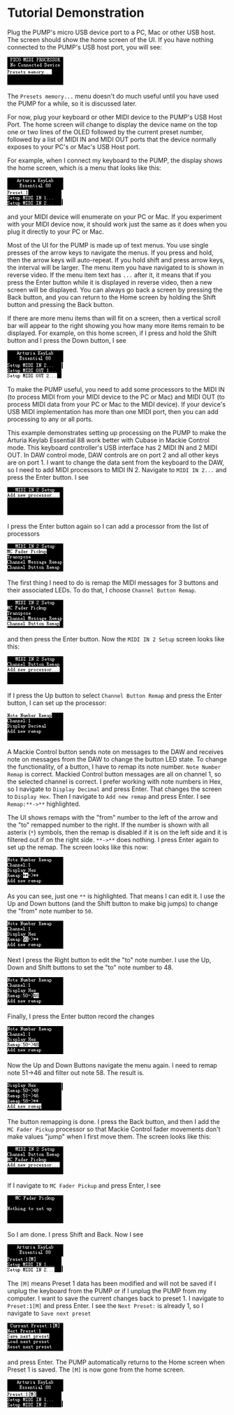 # Tutorial Demonstration
Plug the PUMP's micro USB device port to a PC, Mac or other USB host.
The screen should show the home screen of the UI. If you have nothing connected to the PUMP's USB host port, you will see:

![](./PUMP-no-connected-device.bmp)

The `Presets memory...` menu doesn't do much useful until you
have used the PUMP for a while, so it is discussed later.

For now, plug your keyboard or other MIDI device to the PUMP's USB Host Port. The home screen will change to display the device name on the top one or two lines of the OLED followed by the current preset number, followed by a list of MIDI IN and MIDI OUT ports that the device normally exposes to your PC's or Mac's USB Host port.

For example, when I connect my keyboard to the PUMP, the
display shows the home screen, which is a menu that looks like this:

![](./PUMP-device-plug.bmp)

and your MIDI device will enumerate on your PC or Mac. If you experiment
with your MIDI device now, it should work just the same as it does when
you plug it directly to your PC or Mac.

Most of the UI for the PUMP is made up of text menus. You use single
presses of the arrow keys to navigate the menus. If you press and hold,
then the arrow keys will auto-repeat. If you hold shift and press arrow
keys, the interval will be larger. The menu item you have navigated to is
shown in reverse video. If the menu item text has `...` after it, it means
that if you press the Enter button while it is displayed in reverse video,
then a new screen will be displayed. You can always go back a screen by
pressing the Back button, and you can return to the Home screen by holding
the Shift button and pressing the Back button.

If there are more menu items than will fit on a screen, then a vertical scroll bar will appear to the right showing you how many more items remain
to be displayed. For example, on this home screen, if I press and hold the
Shift button and I press the Down button, I see

![](./PUMP-device-scroll.bmp)

To make the PUMP useful, you need to add some processors to the MIDI IN
(to process MIDI from your MIDI device to the PC or Mac) and MIDI OUT
(to process MIDI data from your PC or Mac to the MIDI device). If your
device's USB MIDI implementation has more than one MIDI port, then
you can add processing to any or all ports.

This example demonstrates setting up processing on the PUMP to make the
Arturia Keylab Essential 88 work better with Cubase in Mackie Control mode.
This keyboard controller's USB interface has 2 MIDI IN and 2 MIDI OUT. In
DAW control mode, DAW controls are on port 2 and all other keys are on
port 1. I want to change the data sent from the keyboard to the DAW, so
I need to add MIDI processors to MIDI IN 2. Navigate to `MIDI IN 2...` and press the Enter button. I see

![](./PUMP-MIDIIN2-empty.bmp)

I press the Enter button again so I can add a processor from the list of processors

![](./PUMP-proc-list.bmp)

The first thing I need to do is remap the MIDI messages for 3 buttons
and their associated LEDs. To do that, I choose `Channel Button Remap`.

![](./PUMP-proc-chan-button.bmp)

and then press the Enter button. Now the `MIDI IN 2 Setup` screen looks
like this:

![](./PUMP-MIDIIN2-one-proc.bmp)

If I press the Up button to select `Channel Button Remap` and press the
Enter button, I can set up the processor:

![](./PUMP-chan-but-empty.bmp)

A Mackie Control button sends note on messages to the DAW and receives note
on messages from the DAW to change the button LED state. To change the
functionality, of a button, I have to remap its note number. `Note Number
Remap` is correct. Mackied Control button messages are all on channel 1,
so the selected channel is correct. I prefer working with note numbers in
Hex, so I navigate to `Display Decimal` and press Enter. That changes the
screen to `Display Hex`. Then I navigate to `Add new remap` and press
Enter. I see `Remap:**->**` highlighted. 

The UI shows remaps with the "from" number to the left of the arrow and
the "to" remapped number to the right. If the number is shown with
all asterix (`*`) symbols, then the remap is disabled if it is on the
left side and it is filtered out if on the right side. `**->**` does
nothing. I press Enter again to set up the remap. The screen looks like
this now:

![](./PUMP-but-remap-edit1.bmp)

As you can see, just one `**` is highlighted. That means I can edit it.
I use the Up and Down buttons (and the Shift button to make big jumps)
to change the "from" note number to `50`.

![](./PUMP-remap-edit-50-none.bmp)

Next I press the Right button to edit the "to" note number. I use the Up,
Down and Shift buttons to set the "to" note number to 48.

![](./PUMP-remap-edit-50-48.bmp)

Finally, I press the Enter button record the changes

![](./PUMP-remap-50-48.bmp)

Now the Up and Down Buttons navigate the menu again. I need to remap note
51->46 and filter out note 58. The result is.

![](./PUMP-but-remap-3.bmp)

The button remapping is done. I press the Back button, and then I add the
`MC Fader Pickup` processor so that Mackie Control fader movements don't
make values "jump" when I first move them. The screen looks like this:

![](./PUMP-but-MC.bmp)

If I navigate to `MC Fader Pickup` and press Enter, I see

![](./PUMP-MC-setup.bmp)

So I am done. I press Shift and Back. Now I see

![](./PUMP-preset-1M.bmp)

The `[M]` means Preset 1 data has been modified and will not be saved if
I unplug the keyboard from the PUMP or if I unplug the PUMP from my
computer. I want to save the current changes back to preset 1.
I navigate to `Preset:1[M]` and press Enter. I see the `Next Preset:` is
already 1, so I navigate to `Save next preset`

![](./PUMP-preset-save.bmp)

and press Enter. The PUMP automatically returns to the Home screen when
Preset 1 is saved. The `[M]` is now gone from the home screen.

![](./PUMP-preset-done.bmp)

